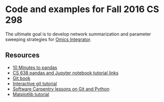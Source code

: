 # Code and examples for Fall 2016 CS 298
The ultimate goal is to develop network summarization and parameter
sweeping strategies for [Omics Integrator](https://github.com/fraenkel-lab/OmicsIntegrator).

## Resources
- [10 Minutes to pandas](http://pandas.pydata.org/pandas-docs/stable/10min.html)
- [CS 638 pandas and Jupyter notebook tutorial links](https://sites.google.com/site/anhaidgroup/courses/cs-638-fall-2016/resources)
- [Git book](https://git-scm.com/book/en/v2)
- [Interactive git tutorial](http://try.github.io/)
- [Software Carpentry lessons on Git and Python](http://software-carpentry.org/lessons/)
- [Matplotlib tutorial](http://jakevdp.github.io/mpl_tutorial/tutorial_pages/tut1.html)
